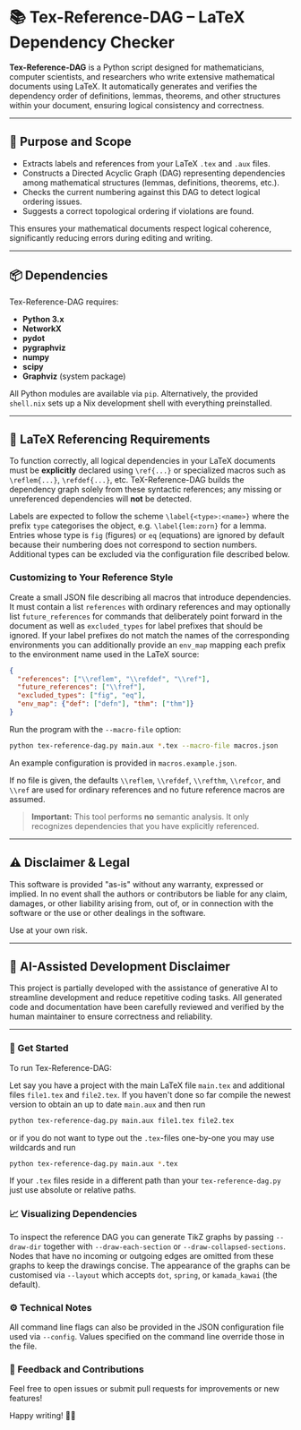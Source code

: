 # 📚 Tex-Reference-DAG – LaTeX Dependency Checker

**Tex-Reference-DAG** is a Python script designed for mathematicians, computer scientists, and researchers who write extensive mathematical documents using LaTeX.
It automatically generates and verifies the dependency order of definitions, lemmas, theorems, and other structures within your document,
ensuring logical consistency and correctness.

---

## 🎯 Purpose and Scope

* Extracts labels and references from your LaTeX `.tex` and `.aux` files.
* Constructs a Directed Acyclic Graph (DAG) representing dependencies among mathematical structures (lemmas, definitions, theorems, etc.).
* Checks the current numbering against this DAG to detect logical ordering issues.
* Suggests a correct topological ordering if violations are found.

This ensures your mathematical documents respect logical coherence, significantly reducing errors during editing and writing.

---

## 📦 Dependencies

Tex-Reference-DAG requires:

* **Python 3.x**
* **NetworkX**
* **pydot**
* **pygraphviz**
* **numpy**
* **scipy**
* **Graphviz** (system package)

All Python modules are available via `pip`. Alternatively, the provided
`shell.nix` sets up a Nix development shell with everything preinstalled.

---

## 📜 LaTeX Referencing Requirements

To function correctly, all logical dependencies in your LaTeX documents must be **explicitly** declared using `\ref{...}` or specialized macros such as `\reflem{...}`, `\refdef{...}`, etc.
TeX-Reference-DAG builds the dependency graph solely from these syntactic references;
any missing or unreferenced dependencies will **not** be detected.

Labels are expected to follow the scheme `\label{<type>:<name>}` where the
prefix `type` categorises the object, e.g. `\label{lem:zorn}` for a lemma.
Entries whose type is `fig` (figures) or `eq` (equations) are ignored by
default because their numbering does not correspond to section numbers.
Additional types can be excluded via the configuration file described below.

### Customizing to Your Reference Style

Create a small JSON file describing all macros that introduce dependencies.
It must contain a list `references` with ordinary references and may
optionally list `future_references` for commands that deliberately point
forward in the document as well as `excluded_types` for label prefixes
that should be ignored.  If your label prefixes do not match the names of
the corresponding environments you can additionally provide an `env_map`
mapping each prefix to the environment name used in the LaTeX source:

```json
{
  "references": ["\\reflem", "\\refdef", "\\ref"],
  "future_references": ["\\fref"],
  "excluded_types": ["fig", "eq"],
  "env_map": {"def": ["defn"], "thm": ["thm"]}
}
```

Run the program with the `--macro-file` option:

```bash
python tex-reference-dag.py main.aux *.tex --macro-file macros.json
```

An example configuration is provided in `macros.example.json`.

If no file is given, the defaults `\\reflem`, `\\refdef`, `\\refthm`,
`\\refcor`, and `\\ref` are used for ordinary references and no future
reference macros are assumed.

> **Important:** This tool performs **no** semantic analysis.
> It only recognizes dependencies that you have explicitly referenced.

---

## ⚠️ Disclaimer & Legal

This software is provided "as-is" without any warranty, expressed or implied.
In no event shall the authors or contributors be liable for any claim, damages, or other liability arising from, out of, or in connection with the software or the use or other dealings in the software.

Use at your own risk.

---

## 🤖 AI-Assisted Development Disclaimer

This project is partially developed with the assistance of generative AI to streamline development and reduce repetitive coding tasks.
All generated code and documentation have been carefully reviewed and verified by the human maintainer to ensure correctness and reliability.

---

### 🚀 Get Started

To run Tex-Reference-DAG:

Let say you have a project with the main LaTeX file `main.tex` and additional files `file1.tex` and `file2.tex`.
If you haven't done so far compile the newest version to obtain an up to date `main.aux` and then run

```bash
python tex-reference-dag.py main.aux file1.tex file2.tex
```

or if you do not want to type out the `.tex`-files one-by-one you may use wildcards and run

```bash
python tex-reference-dag.py main.aux *.tex
```

If your `.tex` files reside in a different path than your `tex-reference-dag.py` just use absolute or relative paths.

### 📈 Visualizing Dependencies

To inspect the reference DAG you can generate TikZ graphs by passing
`--draw-dir` together with `--draw-each-section` or
`--draw-collapsed-sections`.
Nodes that have no incoming or outgoing edges are omitted from these graphs
to keep the drawings concise.
The appearance of the graphs can be customised via `--layout` which accepts
`dot`, `spring`, or `kamada_kawai` (the default).

### ⚙️ Technical Notes

All command line flags can also be provided in the JSON configuration file used
via `--config`. Values specified on the command line override those in the file.

### 📝 Feedback and Contributions

Feel free to open issues or submit pull requests for improvements or new features!

Happy writing! 📖✨
